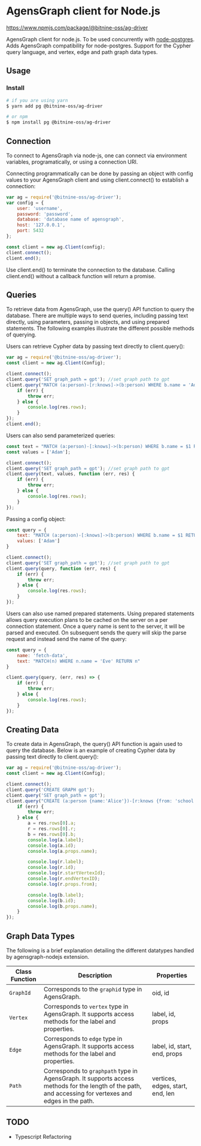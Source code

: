 # AgensGraph client for Node.js
https://www.npmjs.com/package/@bitnine-oss/ag-driver

AgensGraph client for node.js. To be used concurrently with [node-postgres](https://github.com/brianc/node-postgres).
Adds AgensGraph compatibility for node-postgres. Support for the Cypher query language, and vertex, edge and path graph
data types.

## Usage

### Install

```sh
# if you are using yarn
$ yarn add pg @bitnine-oss/ag-driver

# or npm
$ npm install pg @bitnine-oss/ag-driver
```

## Connection

To connect to AgensGraph via node-js, one can connect via environment variables, programatically, or using a connection
URI.

Connecting programmatically can be done by passing an object with config values to your AgensGraph client and using
client.connect() to establish a connection:

```js
var ag = require('@bitnine-oss/ag-driver');
var config = {
    user: 'username',
    password: 'password',
    database: 'database name of agensgraph',
    host: '127.0.0.1',
    port: 5432
};

const client = new ag.Client(config);
client.connect();
client.end();
```

Use client.end() to terminate the connection to the database. Calling client.end() without a callback function will
return a promise.

## Queries

To retrieve data from AgensGraph, use the query() API function to query the database. There are multiple ways to send
queries, including passing text directly, using parameters, passing in objects, and using prepared statements. The
following examples illustrate the different possible methods of querying.

Users can retrieve Cypher data by passing text directly to client.query():

```js
var ag = require('@bitnine-oss/ag-driver');
const client = new ag.Client(Config);

client.connect();
client.query('SET graph_path = gpt'); //set graph path to gpt
client.query("MATCH (a:person)-[r:knows]->(b:person) WHERE b.name = 'Adam' RETURN a,r,b;", function (err, res) {
    if (err) {
        throw err;
    } else {
        console.log(res.rows);
    }
});
client.end();
```

Users can also send parameterized queries:

```js
const text = "MATCH (a:person)-[:knows]->(b:person) WHERE b.name = $1 RETURN a;"
const values = ['Adam'];

client.connect();
client.query('SET graph_path = gpt'); //set graph path to gpt
client.query(text, values, function (err, res) {
    if (err) {
        throw err;
    } else {
        console.log(res.rows);
    }
});
```

Passing a config object:

```js
const query = {
    text: "MATCH (a:person)-[:knows]->(b:person) WHERE b.name = $1 RETURN a;",
    values: ['Adam']
}

client.connect();
client.query('SET graph_path = gpt'); //set graph path to gpt
client.query(query, function (err, res) {
    if (err) {
        throw err;
    } else {
        console.log(res.rows);
    }
});
```

Users can also use named prepared statements. Using prepared statements allows query execution plans to be cached on the
server on a per connection statement. Once a query name is sent to the server, it will be parsed and executed. On
subsequent sends the query will skip the parse request and instead send the name of the query:

```js
const query = {
    name: 'fetch-data',
    text: "MATCH(n) WHERE n.name = 'Eve' RETURN n"
}

client.query(query, (err, res) => {
    if (err) {
        throw err;
    } else {
        console.log(res.rows);
    }
});

```

## Creating Data

To create data in AgensGraph, the query() API function is again used to query the database. Below is an example of
creating Cypher data by passing text directly to client.query():

```js
var ag = require('@bitnine-oss/ag-driver');
const client = new ag.Client(Config);

client.connect();
client.query('CREATE GRAPH gpt');
client.query('SET graph_path = gpt');
client.query("CREATE (a:person {name:'Alice'})-[r:knows {from: 'school'}]->(b:person {name: 'Bob'}) RETURN a,r,b", function (err, res) {
    if (err) {
        throw err;
    } else {
        a = res.rows[0].a;
        r = res.rows[0].r;
        b = res.rows[0].b;
        console.log(a.label);
        console.log(a.id);
        console.log(a.props.name);

        console.log(r.label);
        console.log(r.id);
        console.log(r.startVertexId);
        console.log(r.endVertexID);
        console.log(r.props.from);

        console.log(b.label);
        console.log(b.id);
        console.log(b.props.name);
    }
});

```

## Graph Data Types

The following is a brief explanation detailing the different datatypes handled by agensgraph-nodejs extension.

| Class Function    | Description     | Properties      |
| ------------------| --------------- | --------------- |
| `GraphId`    | Corresponds to the `graphid` type in AgensGraph. | oid, id
| `Vertex`     |Corresponds to `vertex` type in AgensGraph. It supports access methods for the label and properties. | label, id, props
| `Edge`       | Corresponds to `edge` type in AgensGraph. It supports access methods for the label and properties. | label, id, start, end, props
| `Path`       | Corresponds to `graphpath` type in AgensGraph. It supports access methods for the length of the path, and accessing for vertexes and edges in the path. | vertices, edges, start, end, len

## TODO

- Typescript Refactoring
